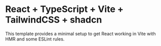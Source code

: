 # React + TypeScript + Vite + TailwindCSS + shadcn

This template provides a minimal setup to get React working in Vite with HMR and some ESLint rules.

